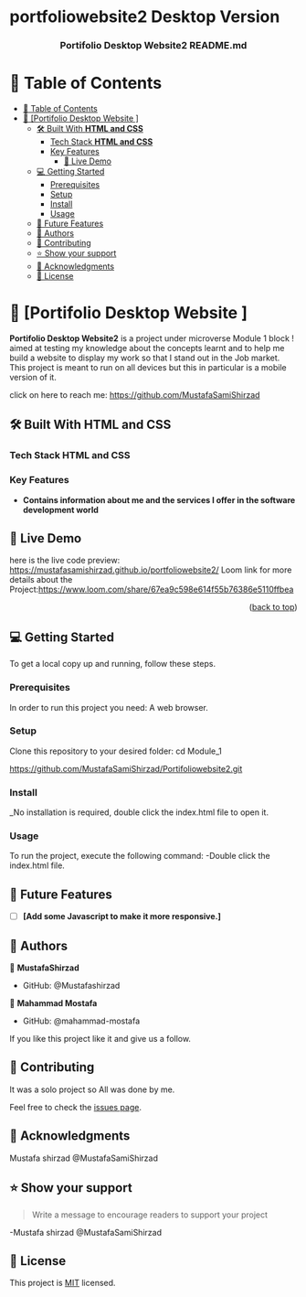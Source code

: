 # portfoliowebsite2 Desktop Version
<a name="readme-top"></a>


<div align="center">
  

  <h3><b>Portifolio Desktop Website2 README.md</b></h3>

</div>

# 📗 Table of Contents

- [📗 Table of Contents](#-table-of-contents)
- [📖 \[Portifolio Desktop Website \] ](#-portifolio-Desktop-website2---)
  - [🛠 Built With **HTML and CSS**](#-built-with-html-and-css)
    - [Tech Stack **HTML and CSS**](#tech-stack-html-and-css)
    - [Key Features ](#key-features-)
      - [🚀 Live Demo](#live-demo)
  - [💻 Getting Started ](#-getting-started-)
    - [Prerequisites](#prerequisites)
    - [Setup](#setup)
    - [Install](#install)
    - [Usage](#usage)
  - [🔭 Future Features ](#-future-features-)
  - [👥 Authors ](#-authors-)
  - [🤝 Contributing](#contributing)
  - [⭐️ Show your support](#support)
  - [🙏 Acknowledgments ](#-acknowledgments-)
  - [📝 License ](#-license-)


# 📖 [Portifolio Desktop Website ] <a name="about-project"></a>
**Portifolio Desktop Website2** is a project under microverse Module 1 block ! aimed at testing my knowledge about the concepts learnt and to help me build a website to display my work so that I stand out in the Job market.
This project is meant to run on all devices but this in particular is a mobile version of it.

click on here to reach me: https://github.com/MustafaSamiShirzad


## 🛠 Built With **HTML and CSS**

### Tech Stack **HTML and CSS**
### Key Features <a name="key-features"></a>
- **Contains information about me and the services I offer in the software development world**

## 🚀 Live Demo <a name="live-demo"></a>

here is the live code preview: https://mustafasamishirzad.github.io/portfoliowebsite2/
Loom link for more details about the Project:https://www.loom.com/share/67ea9c598e614f55b76386e5110ffbea

<p align="right">(<a href="#readme-top">back to top</a>)</p>

## 💻 Getting Started <a name="getting-started"></a>

To get a local copy up and running, follow these steps.

### Prerequisites

In order to run this project you need: A web browser.
### Setup

Clone this repository to your desired folder:
cd Module_1 

https://github.com/MustafaSamiShirzad/Portifoliowebsite2.git

### Install

_No installation is required, double click the index.html file to open it.

### Usage

To run the project, execute the following command:
-Double click the index.html file.

## 🔭 Future Features <a name="future-features"></a>

- [ ] **[Add some Javascript to make it more responsive.]**

## 👥 Authors <a name="authors"></a>

👤 **MustafaShirzad**

- GitHub: @Mustafashirzad

👤 **Mahammad Mostafa**

- GitHub: @mahammad-mostafa


If you like this project like it and give us a follow.

## 🤝 Contributing <a name="contributing"></a>

It was a solo project so All was done by me.

Feel free to check the [issues page](../../issues/).

## 🙏 Acknowledgments <a name="acknowledgements"></a>

Mustafa shirzad @MustafaSamiShirzad

## ⭐️ Show your support <a name="support"></a>

> Write a message to encourage readers to support your project

-Mustafa shirzad @MustafaSamiShirzad




## 📝 License <a name="license"></a>

This project is [MIT](./LICENSE) licensed.





